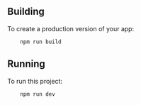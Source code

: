 
## Building

To create a production version of your app:

```bash
    npm run build
```

## Running 

To run this project:

```bash
    npm run dev
```